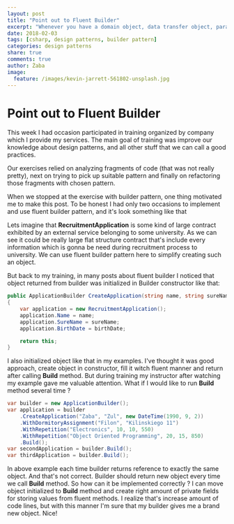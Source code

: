 ```yaml
---
layout: post
title: "Point out to Fluent Builder"
excerpt: "Whenever you have a domain object, data transfer object, parameter object or any other object that can’t be instantiated with constructor parameters only, you need to create a builder for its class."
date: 2018-02-03
tags: [csharp, design patterns, builder pattern]
categories: design patterns
share: true
comments: true
author: Żaba
image:
  feature: /images/kevin-jarrett-561802-unsplash.jpg
---
```


# Point out to Fluent Builder

This week I had occasion participated in training organized by company which I provide my services.
The main goal of training was improve our knowledge about design patterns, and all other stuff that we can call a good practices.

Our exercises relied on analyzing fragments of code (that was not really pretty), next on trying to pick up suitable pattern and finally on refactoring those fragments with chosen pattern.

When we stopped at the exercise with builder pattern, one thing motivated me to make this post.
To be honest I had only two occasions to implement and use fluent builder pattern, and it's look something like that

<script src="https://gist.github.com/Zabaa/585577b4987a9feace8a08f451126e2b.js"></script>

Lets imagine that **RecruitmentApplication** is some kind of large contract exhibited by an external service belonging to some university. As we can see it could be really large flat structure contract that's include every information which is gonna be need during recruitment process to university. We can use fluent builder pattern here to simplify creating such an object.

But back to my training, in many posts about fluent builder I noticed that object returned from builder was initialized in Builder constructor like that:

```csharp
public ApplicationBuilder CreateApplication(string name, string sureName, DateTime birthDate)
{
    var application = new RecruitmentApplication();
    application.Name = name;
    application.SureName = sureName;
    application.BirthDate = birthDate;

    return this;
}
```

I also initialized object like that in my examples. I've thought it was good approach, create object in constructor, fill it witch fluent manner and return after calling **Build** method.
But during training my instructor after watching my example gave me valuable attention. What if I would like to run **Build** method several time ?

```csharp
var builder = new ApplicationBuilder();
var application = builder
    .CreateApplication("Zaba", "Zul", new DateTime(1990, 9, 2))
    .WithDormitoryAssignment("Filon", "Kilinskiego 11")
    .WithRepetition("Electronics", 10, 10, 550)
    .WithRepetition("Object Oriented Programming", 20, 15, 850)
    .Build();
var secondApplication = builder.Build();
var thirdApplication = builder.Build();
```

In above example each time builder returns reference to exactly the same object. And that's not correct. Builder should return new object every time we call **Build** method.
So how can it be implemented correctly ? I can move object initialized to **Build** method and create right amount of private fields for storing values from fluent methods.
I realize that's increase amount of code lines, but with this manner I'm sure that my builder gives me a brand new object. Nice!

<script src="https://gist.github.com/Zabaa/585577b4987a9feace8a08f451126e2b.js"></script>